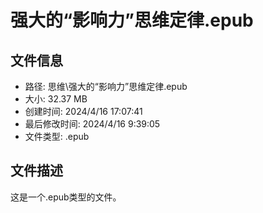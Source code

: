 ﻿# 强大的“影响力”思维定律.epub

## 文件信息
- 路径: 思维\强大的“影响力”思维定律.epub
- 大小: 32.37 MB
- 创建时间: 2024/4/16 17:07:41
- 最后修改时间: 2024/4/16 9:39:05
- 文件类型: .epub

## 文件描述
这是一个.epub类型的文件。

